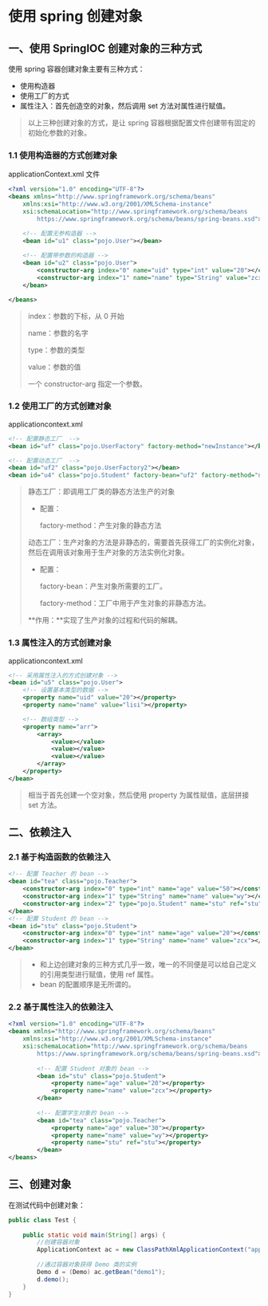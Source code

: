 # 使用 spring 创建对象

## 一、使用 SpringIOC 创建对象的三种方式

使用 spring 容器创建对象主要有三种方式：

- 使用构造器
- 使用工厂的方式
- 属性注入：首先创造空的对象，然后调用 set 方法对属性进行赋值。

> 以上三种创建对象的方式，是让 spring 容器根据配置文件创建带有固定的初始化参数的对象。

### 1.1 使用构造器的方式创建对象

applicationContext.xml 文件

~~~xml
<?xml version="1.0" encoding="UTF-8"?>
<beans xmlns="http://www.springframework.org/schema/beans"
    xmlns:xsi="http://www.w3.org/2001/XMLSchema-instance"
    xsi:schemaLocation="http://www.springframework.org/schema/beans
        https://www.springframework.org/schema/beans/spring-beans.xsd">

	<!-- 配置无参构造器 -->
    <bean id="u1" class="pojo.User"></bean>
    
    <!-- 配置带参数的构造器 -->
    <bean id="u2" class="pojo.User">
    	<constructor-arg index="0" name="uid" type="int" value="20"></constructor-arg>
    	<constructor-arg index="1" name="name" type="String" value="zcx"></constructor-arg>
    </bean>

</beans>
~~~

> index：参数的下标，从 0 开始
>
> name：参数的名字
>
> type：参数的类型
>
> value：参数的值
>
> 一个 constructor-arg 指定一个参数。

### 1.2 使用工厂的方式创建对象

applicationcontext.xml

~~~xml
<!-- 配置静态工厂  -->
<bean id="uf" class="pojo.UserFactory" factory-method="newInstance"></bean>    

<!-- 配置动态工厂  -->
<bean id="uf2" class="pojo.UserFactory2"></bean>
<bean id="u4" class="pojo.Student" factory-bean="uf2" factory-method="newInstance"></bean>  
~~~

> 静态工厂：即调用工厂类的静态方法生产的对象
>
> - 配置：
>
>   factory-method：产生对象的静态方法
>
> 动态工厂：生产对象的方法是非静态的，需要首先获得工厂的实例化对象，然后在调用该对象用于生产对象的方法实例化对象。
>
> * 配置：
>
>   factory-bean：产生对象所需要的工厂。
>
>   factory-method：工厂中用于产生对象的非静态方法。
>
> **作用：**实现了生产对象的过程和代码的解耦。

### 1.3 属性注入的方式创建对象

applicationcontext.xml

~~~xml
<!-- 采用属性注入的方式创建对象 -->
<bean id="u5" class="pojo.User">
    <!-- 设置基本类型的数据 -->
    <property name="uid" value="20"></property>
    <property name="name" value="lisi"></property>

    <!-- 数组类型 -->
    <property name="arr">
        <array>
            <value></value>
            <value></value>
            <value></value>
        </array>
    </property>
</bean> 
~~~

> 相当于首先创建一个空对象，然后使用 property 为属性赋值，底层拼接 set 方法。

## 二、依赖注入

### 2.1 基于构造函数的依赖注入

~~~xml
<!-- 配置 Teacher 的 bean -->
<bean id="tea" class="pojo.Teacher">
    <constructor-arg index="0" type="int" name="age" value="50"></constructor-arg>
    <constructor-arg index="1" type="String" name="name" value="wy"></constructor-arg>
    <constructor-arg index="2" type="pojo.Student" name="stu" ref="stu"></constructor-arg>
</bean>
<!-- 配置 Student 的 bean -->
<bean id="stu" class="pojo.Student">
    <constructor-arg index="0" type="int" name="age" value="20"></constructor-arg>
    <constructor-arg index="1" type="String" name="name" value="zcx"></constructor-arg>
</bean>
~~~

> * 和上边创建对象的三种方式几乎一致，唯一的不同便是可以给自己定义的引用类型进行赋值，使用 ref 属性。
> * bean 的配置顺序是无所谓的。

### 2.2 基于属性注入的依赖注入

~~~xml
<?xml version="1.0" encoding="UTF-8"?>
<beans xmlns="http://www.springframework.org/schema/beans"
    xmlns:xsi="http://www.w3.org/2001/XMLSchema-instance"
    xsi:schemaLocation="http://www.springframework.org/schema/beans
        https://www.springframework.org/schema/beans/spring-beans.xsd">
        
        <!-- 配置 Student 对象的 bean -->
        <bean id="stu" class="pojo.Student">
        	<property name="age" value="20"></property>
        	<property name="name" value="zcx"></property>
        </bean>
        
        <!-- 配置学生对象的 bean -->
        <bean id="tea" class="pojo.Teacher">
        	<property name="age" value="30"></property>
        	<property name="name" value="wy"></property>
        	<property name="stu" ref="stu"></property>
        </bean>
</beans>
~~~

## 三、创建对象

在测试代码中创建对象：

~~~java
public class Test {
	
	public static void main(String[] args) {
        //创建容器对象
		ApplicationContext ac = new ClassPathXmlApplicationContext("applicationcontext.xml");
        
        //通过容器对象获得 Demo 类的实例
		Demo d = (Demo) ac.getBean("demo1");
		d.demo();
	}
}
~~~

